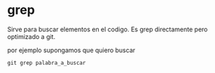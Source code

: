 grep
===

Sirve para buscar elementos en el codigo.
Es grep directamente pero optimizado a git.

por ejemplo supongamos que quiero buscar 

```
git grep palabra_a_buscar
```

